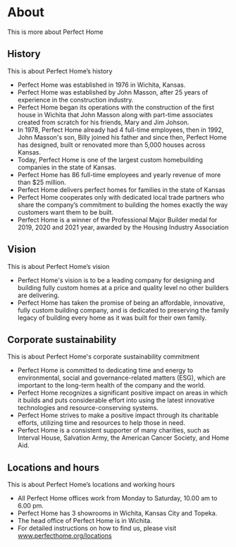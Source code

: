 # About

This is more about Perfect Home

## History

This is about Perfect Home’s history

- Perfect Home was established in 1976 in Wichita, Kansas.
- Perfect Home was established by John Masson, after 25 years of experience in the construction industry.
- Perfect Home began its operations with the construction of the first house in Wichita that John Masson along with part-time associates created from scratch for his friends, Mary and Jim Johson.
- In 1978, Perfect Home already had 4 full-time employees, then in 1992, John Masson's son, Billy joined his father and since then, Perfect Home has designed, built or renovated more than 5,000 houses across Kansas.
- Today, Perfect Home is one of the largest custom homebuilding companies in the state of Kansas.
- Perfect Home has 86 full-time employees and yearly revenue of more than $25 million.
- Perfect Home delivers perfect homes for families in the state of Kansas
- Perfect Home cooperates only with dedicated local trade partners who share the company’s commitment to building the homes exactly the way customers want them to be built.
- Perfect Home is a winner of the Professional Major Builder medal for 2019, 2020 and 2021 year, awarded by the Housing Industry Association

## Vision

This is about Perfect Home’s vision

- Perfect Home's vision is to be a leading company for designing and building fully custom homes at a price and quality level no other builders are delivering.
- Perfect Home has taken the promise of being an affordable, innovative, fully custom building company, and is dedicated to preserving the family legacy of building every home as it was built for their own family.

## Corporate sustainability

This is about Perfect Home's corporate sustainability commitment

- Perfect Home is committed to dedicating time and energy to environmental, social and governance-related matters (ESG), which are important to the long-term health of the company and the world.
- Perfect Home recognizes a significant positive impact on areas in which it builds and puts considerable effort into using the latest innovative technologies and resource-conserving systems.
- Perfect Home strives to make a positive impact through its charitable efforts, utilizing time and resources to help those in need.
- Perfect Home is a consistent supporter of many charities, such as Interval House, Salvation Army, the American Cancer Society, and Home Aid.

## Locations and hours

This is about Perfect Home’s locations and working hours

- All Perfect Home offices work from Monday to Saturday, 10.00 am to 6.00 pm.
- Perfect Home has 3 showrooms in Wichita, Kansas City and Topeka.
- The head office of Perfect Home is in Wichita.
- For detailed instructions on how to find us, please visit www.perfecthome.org/locations